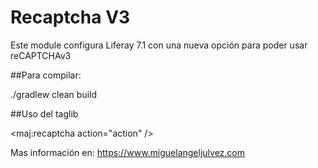 # Recaptcha V3

Este module configura Liferay 7.1 con una nueva opción para poder usar reCAPTCHAv3

##Para compilar:

./gradlew clean build

##Uso del taglib

<maj:recaptcha action="action" />

Mas información en: https://www.miguelangeljulvez.com
